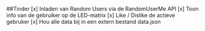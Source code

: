 ##Tinder
[x] Inladen van Random Users via de RandomUserMe API
[x] Toon info van de gebruiker op de LED-matrix
[x] Like / Dislike de actieve gebruker
[x] Hou alle data bij in een extern bestand data.json